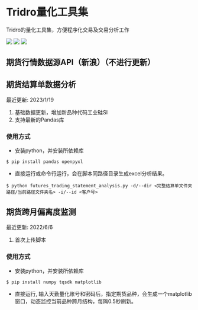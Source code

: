 # Tridro量化工具集
Tridro的量化工具集，方便程序化交易及交易分析工作
<p align="left">
    <img src ="https://img.shields.io/badge/platform-windows|linux|-green.svg" />
    <img src ="https://img.shields.io/badge/python-3.7+-blue.svg" />
    <img src ="https://img.shields.io/badge/license-Apache2.0-orange" />
</p>

## 期货行情数据源API（新浪）（不进行更新）
  
## 期货结算单数据分析
最近更新: 2023/1/19
1. 基础数据更新，增加新品种代码工业硅SI
2. 支持最新的Pandas库
### 使用方式
* 安装python，并安装所依赖库
``` {.sourceCode .bash}
$ pip install pandas openpyxl
```
* 直接运行或命令行运行，会在脚本同路径目录生成excel分析结果。
``` {.sourceCode .bash}
$ python futures_trading_statement_analysis.py -d/--dir <完整结算单文件夹路径/当前路径文件夹名> -i/--id <客户号>
```
## 期货跨月偏离度监测
最近更新: 2022/6/6
1. 首次上传脚本
### 使用方式
* 安装python，并安装所依赖库
``` {.sourceCode .bash}
$ pip install numpy tqsdk matplotlib
```
* 直接运行, 输入天勤量化账号和密码后，指定期货品种，会生成一个matplotlib窗口，动态监控当前品种跨月结构，每隔0.5秒刷新。
